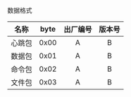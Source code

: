 数据格式

|名称|byte|出厂编号|版本号|
|:----:|:---:|:--:|:--:|
|心跳包|0x00|A|B|
|数据包|0x01|A|B|
|命令包|0x02|A|B|
|文件包|0x03|A|B|
